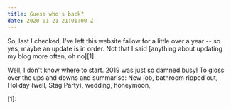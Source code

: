 ```yaml
---
title: Guess who's back?
date: 2020-01-21 21:01:00 Z
---
```


So, last I checked, I've left this website fallow for a little over a year -- so yes, maybe an update is in order. Not that I said [anything about updating my blog more often, oh no][1].  

Well, I don't know where to start. 2019 was just so damned busy! To gloss over the ups and downs and summarise: New job, bathroom ripped out, Holiday (well, Stag Party), wedding, honeymoon, 

[1]: